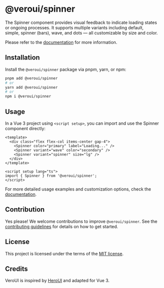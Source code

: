 # @veroui/spinner

The Spinner component provides visual feedback to indicate loading states or ongoing processes. It supports multiple variants including default, simple, spinner (bars), wave, and dots — all customizable by size and color.

Please refer to the [documentation](https://veroui.com/docs/components/spinner) for more information.

## Installation

Install the `@veroui/spinner` package via pnpm, yarn, or npm:

```sh
pnpm add @veroui/spinner
# or
yarn add @veroui/spinner
# or
npm i @veroui/spinner
```

## Usage

In a Vue 3 project using `<script setup>`, you can import and use the Spinner component directly:

```vue
<template>
  <div class="flex flex-col items-center gap-4">
    <Spinner color="primary" label="Loading..." />
    <Spinner variant="wave" color="secondary" />
    <Spinner variant="spinner" size="lg" />
  </div>
</template>

<script setup lang="ts">
import { Spinner } from '@veroui/spinner';
</script>
```

For more detailed usage examples and customization options, check the [documentation](https://veroui.com/docs/components/spinner).

## Contribution

Yes please! We welcome contributions to improve `@veroui/spinner`. See the
[contributing guidelines](https://github.com/I-am-abdulazeez/veroui/blob/master/CONTRIBUTING.md)
for details on how to get started.

## License

This project is licensed under the terms of the
[MIT license](https://github.com/I-am-abdulazeez/veroui/blob/master/LICENSE).

## Credits

VeroUI is inspired by [HeroUI](https://heroui.com) and adapted for Vue 3.
